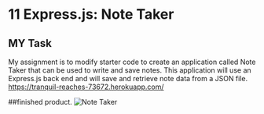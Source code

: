 # 11 Express.js: Note Taker

## MY Task

My assignment is to modify starter code to create an application called Note Taker that can be used to write and save notes. This application will use an Express.js back end and will save and retrieve note data from a JSON file.
https://tranquil-reaches-73672.herokuapp.com/

##finished product.
![Note Taker](https://user-images.githubusercontent.com/82687183/128584835-ca7db7eb-d347-4c89-98ef-39636e2520a6.gif)

